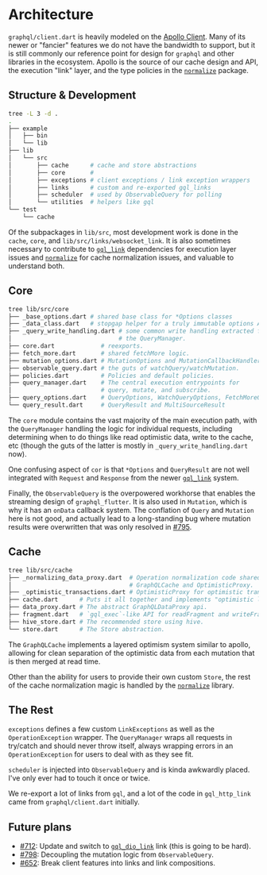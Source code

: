 # Architecture

`graphql/client.dart` is heavily modeled on the [Apollo Client]. 
Many of its newer or "fancier" features we do not have the bandwidth to
support, but it is still commonly our reference point for design for
`graphql` and other libraries in the ecosystem. Apollo is the source of
our cache design and API, the execution "link" layer, and the type
policies in the [`normalize`] package.

## Structure & Development
```bash
tree -L 3 -d .
.
├── example
│   ├── bin
│   └── lib
├── lib
│   └── src
│       ├── cache      # cache and store abstractions
│       ├── core       # 
│       ├── exceptions # client exceptions / link exception wrappers
│       ├── links      # custom and re-exported gql_links
│       ├── scheduler  # used by ObservableQuery for polling
│       └── utilities  # helpers like gql
└── test
    └── cache
```
Of the subpackages in `lib/src`, most development work is done in the
`cache`, `core`, and `lib/src/links/websocket_link`.
It is also sometimes necessary to contribute to [`gql_link`] dependencies
for execution layer issues and [`normalize`] for cache normalization
issues, and valuable to understand both.

## Core
```bash
tree lib/src/core
├── _base_options.dart # shared base class for *Options classes
├── _data_class.dart   # stopgap helper for a truly immutable options API
├── _query_write_handling.dart # some common write handling extracted from
│                              # the QueryManager.
├── core.dart             # reexports.
├── fetch_more.dart       # shared fetchMore logic.
├── mutation_options.dart # MutationOptions and MutationCallbackHandler.
├── observable_query.dart # the guts of watchQuery/watchMutation.
├── policies.dart         # Policies and default policies.
├── query_manager.dart    # The central execution entrypoints for
│                         # query, mutate, and subscribe.
├── query_options.dart    # QueryOptions, WatchQueryOptions, FetchMoreOptions
└── query_result.dart     # QueryResult and MultiSourceResult
```
The `core` module contains the vast majority of the main execution path,
with the `QueryManager` handling the logic for individual requests,
including determining when to do things like read optimistic data, write
to the cache, etc (though the guts of the latter is mostly in
`_query_write_handling.dart` now).

One confusing aspect of `cor` is that `*Options` and `QueryResult` are not
well integrated with `Request` and `Response` from the newer
[`gql_link`] system.

Finally, the `ObservableQuery` is the overpowered workhorse that enables
the streaming design of `graphql_flutter`. It is also used in `Mutation`,
which is why it has an `onData` callback system. The conflation of `Query`
and `Mutation` here is not good, and actually lead to a long-standing
bug where mutation results were overwritten that was only resolved in [#795].

## Cache
```bash
tree lib/src/cache
├── _normalizing_data_proxy.dart  # Operation normalization code shared by 
│                                 # GraphQLCache and OptimisticProxy.
├── _optimistic_transactions.dart # OptimisticProxy for optimistic transactions.
├── cache.dart      # Puts it all together and implements "optimistic layers."
├── data_proxy.dart # The abstract GraphQLDataProxy api.
├── fragment.dart   # `gql_exec`-like API for readFragment and writeFragment.
├── hive_store.dart # The recommended store using hive.
└── store.dart      # The Store abstraction.
```

The `GraphQLCache` implements a layered optimism system similar to apollo,
allowing for clean separation of the optimistic data from each mutation
that is then merged at read time.

Other than the ability for users to provide their own custom `Store`, the
rest of the cache normalization magic is handled by the [`normalize`]
library.

## The Rest

`exceptions` defines a few custom `LinkExceptions` as well as the
`OperationException` wrapper. The `QueryManager` wraps all requests in
try/catch and should never throw itself, always wrapping errors in
an `OperationException` for users to deal with as they see fit.

`scheduler` is injected into `ObservableQuery` and is kinda
awkwardly placed. I've only ever had to touch it once or twice.

We re-export a lot of links from `gql`, and a lot of the code in
`gql_http_link` came from `graphql/client.dart` initially.

## Future plans

* [#712]: Update and switch to [`gql_dio_link`] link (this is
  going to be hard).
* [#798]: Decoupling the mutation logic from `ObservableQuery`.
* [#652]: Break client features into links and link compositions.

[Apollo Client]: https://www.apollographql.com/docs/react/
[`gql_link`]: https://github.com/gql-dart/gql/tree/master/links/gql_link
[`gql_http_link`]: https://github.com/gql-dart/gql/tree/master/links/gql_http_link
[`gql_dio_link`]: https://github.com/gql-dart/gql/tree/master/links/gql_dio_link
[`normalize`]: https://github.com/gql-dart/ferry/tree/master/normalize
[#795]: https://github.com/zino-app/graphql-flutter/issues/795
[#712]: https://github.com/zino-app/graphql-flutter/issues/712
[#798]: https://github.com/zino-app/graphql-flutter/issues/798
[#652]: https://github.com/zino-app/graphql-flutter/issues/652
